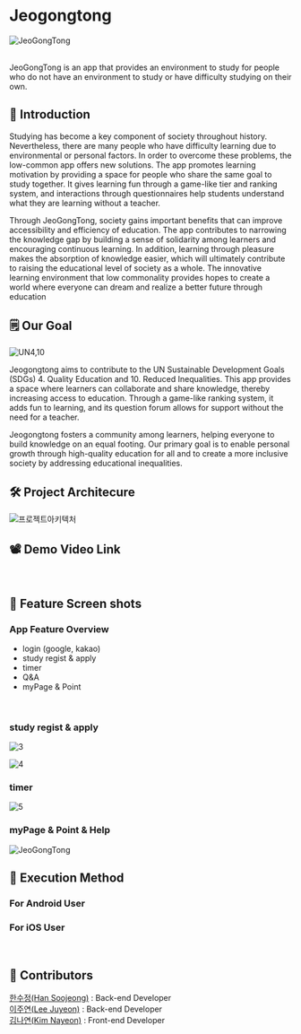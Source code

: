 # Jeogongtong
![JeoGongTong](https://github.com/Comeat-Solution-Challenge-2024/Jeogongtong/assets/102432331/7acc52d8-d96b-43f0-89af-1787183ed0a6)

<br/>
JeoGongTong is an app that provides an environment to study for people who do not have an environment to study or have difficulty studying on their own.

## 🐽  Introduction
Studying has become a key component of society throughout history. Nevertheless, there are many people who have difficulty learning due to environmental or personal factors. In order to overcome these problems, the low-common app offers new solutions. The app promotes learning motivation by providing a space for people who share the same goal to study together. It gives learning fun through a game-like tier and ranking system, and interactions through questionnaires help students understand what they are learning without a teacher.

Through JeoGongTong, society gains important benefits that can improve accessibility and efficiency of education. The app contributes to narrowing the knowledge gap by building a sense of solidarity among learners and encouraging continuous learning. In addition, learning through pleasure makes the absorption of knowledge easier, which will ultimately contribute to raising the educational level of society as a whole. The innovative learning environment that low commonality provides hopes to create a world where everyone can dream and realize a better future through education
<br/>

## 🗒  Our Goal
![UN4,10](https://github.com/Comeat-Solution-Challenge-2024/jeogongtong_BACK/assets/102432331/0dceb469-168d-4ff4-9f54-9a0743396623)

Jeogongtong aims to contribute to the UN Sustainable Development Goals (SDGs) 4. Quality Education and 10. Reduced Inequalities. This app provides a space where learners can collaborate and share knowledge, thereby increasing access to education. Through a game-like ranking system, it adds fun to learning, and its question forum allows for support without the need for a teacher.

Jeogongtong fosters a community among learners, helping everyone to build knowledge on an equal footing. Our primary goal is to enable personal growth through high-quality education for all and to create a more inclusive society by addressing educational inequalities.
<br/>

## 🛠  Project Architecure

![프로젝트아키텍처](https://github.com/Comeat-Solution-Challenge-2024/Jeogongtong/assets/102432331/fda381d3-1711-41f9-a260-d8d79e3a6f14)

## 📽  Demo Video Link

 
 <br/>

 
 
## 📸  Feature Screen shots
### App Feature Overview
- login (google, kakao)
- study regist & apply
- timer
- Q&A
- myPage & Point
<br/>

### study regist & apply
![3](https://github.com/Comeat-Solution-Challenge-2024/Jeogongtong/assets/102432331/947f65f6-29e8-4b0b-8c5c-32ff40edd19c)


![4](https://github.com/Comeat-Solution-Challenge-2024/Jeogongtong/assets/102432331/f1540d7a-8e33-473b-aa8c-4f0a424922a6)

### timer
![5](https://github.com/Comeat-Solution-Challenge-2024/Jeogongtong/assets/102432331/16ea7d08-2b28-4746-8eb4-a0dc37cffb44)

### myPage & Point & Help
![JeoGongTong](https://github.com/Comeat-Solution-Challenge-2024/Jeogongtong/assets/102432331/6eb58286-bd49-4303-a511-0e47c35c478a)

## 📲  Execution Method

###  For Android User


### For iOS User


<br/>

## 👥  Contributors
[한수정(Han Soojeong)](https://github.com/hancrysta1) : Back-end Developer</br>
[이주연(Lee Juyeon)](https://github.com/LJYeon12) : Back-end Developer</br>
[김나연(Kim Nayeon)](https://github.com/Yeonnies) : Front-end Developer</br>
